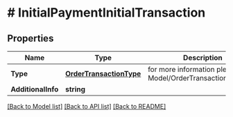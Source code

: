 # # InitialPaymentInitialTransaction


## Properties 


Name | Type | Description | Notes
------------ | ------------- | ------------- | -------------
**Type**| [**OrderTransactionType**](OrderTransactionType.md) |  for more information please, see Model/OrderTransactionType.php  | [optional] [default to ORDERTRANSACTIONTYPE_UNKNOWN]
**AdditionalInfo**| **string** |   | [optional]


[[Back to Model list]](../../README.md#models) [[Back to API list]](../../README.md#endpoints) [[Back to README]](../../README.md)

